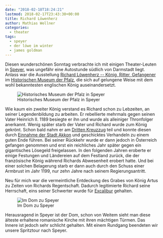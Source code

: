 ```yaml
---
date: "2018-02-18T18:24:21"
lastmod: 2018-02-17T23:43:30+00:00
title: Richard Löwenherz
author: Mathias Wellner
categories:
  - theater
tags:
  - speyer
  - der löwe im winter
  - james goldman
---
```

Diesen wunderschönen Sonntag verbrachte ich mit einigen Theater-Leuten in [Speyer](https://de.wikipedia.org/wiki/Speyer), was ungefähr eine Autostunde südlich von Darmstadt liegt. Anlass war die Ausstellung [Richard Löwenherz -- König, Ritter, Gefangener](http://museum.speyer.de/aktuell/richard-loewenherz-koenig-ritter-gefangener/) im [Historischen Museum der Pfalz](http://museum.speyer.de), die sich auf gelungene Weise mit dem wohl bekanntesten englischen König auseinandersetzt. 

<!--more-->

<figure>
  <img sizes="100vw" srcset="https://farm5.staticflickr.com/4654/40342407561_b96aec18f2_n.jpg 320w, https://farm5.staticflickr.com/4654/40342407561_b96aec18f2_z.jpg 640w, https://farm5.staticflickr.com/4654/40342407561_b96aec18f2_c.jpg 800w, https://farm5.staticflickr.com/4654/40342407561_4205a66f14_h.jpg 1600w, https://farm5.staticflickr.com/4654/40342407561_ebfb20f50a_k.jpg 2048w" src="https://farm5.staticflickr.com/4654/40342407561_b96aec18f2_b.jpg" alt="Historisches Museum der Pfalz in Speyer">
  <figcaption>Historisches Museum der Pfalz in Speyer</figcaption>
</figure>

Wie kaum ein zweiter König verstand es Richard schon zu Lebzeiten, an seiner Legendenbildung zu arbeiten. Er rebellierte mehrmals gegen seinen Vater Heinrich II. 1189 besiegte er ihn und wurde als alleiniger Thronfolger anerkannt. Wenig später starb der Vater und Richard wurde zum König gekrönt. Schon bald nahm er am [Dritten Kreuzzug](https://de.wikipedia.org/wiki/Dritter_Kreuzzug) teil und konnte diesen durch [Einnahme der Stadt Akkon](https://de.wikipedia.org/wiki/Belagerung_von_Akkon_(1189%E2%80%931191)) und geschicktes Verhandeln zu einem guten Ende führen. Bei seiner Rückkehr wurde er dann jedoch in Österreich gefangen genommen und erst ein reichliches Jahr später gegen ein gigantisches Lösegeld freigelassen. In den folgenden Jahren eroberte er einige Festungen und Ländereien auf dem Festland zurück, die der französische König während Richards Abwesenheit erobert hatte. Und bei einer solchen Belagerung starb er dann auch durch den Schuss einer Armbrust im Jahr 1199, nur zehn Jahre nach seinem Regierungsantritt. 

Neu für mich war die vermeintliche Entdeckung des Grabes von König Artus zu Zeiten von Richards Regentschaft. Dadurch legitimierte Richard seine Herrschaft, eins seiner Schwerter wurde für [Excalibur](https://de.wikipedia.org/wiki/Excalibur) gehalten. 

<figure>
  <img sizes="100vw" srcset="https://farm5.staticflickr.com/4628/40342403711_5fd036a64d_n.jpg 320w, https://farm5.staticflickr.com/4628/40342403711_5fd036a64d_z.jpg 640w, https://farm5.staticflickr.com/4628/40342403711_5fd036a64d_c.jpg 800w, https://farm5.staticflickr.com/4628/40342403711_68e4121ad1_h.jpg 1600w, https://farm5.staticflickr.com/4628/40342403711_3d96ecea2f_k.jpg 2048w" src="https://farm5.staticflickr.com/4628/40342403711_5fd036a64d_b.jpg" alt="Im Dom zu Speyer">
  <figcaption>Im Dom zu Speyer</figcaption>
</figure>

Herausragend in Speyer ist der Dom, schon von Weitem sieht man diese älteste erhaltene romanische Kirche mit ihren mächtigen Türmen. Das Innere ist jedoch sehr schlicht gehalten. Mit einem Rundgang beendeten wir unsere Spritztour nach Speyer. 

